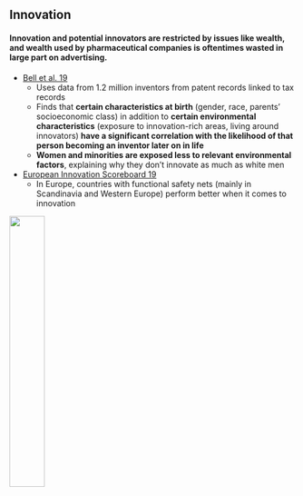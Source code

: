 ## Innovation

#### Innovation and potential innovators are restricted by issues like wealth, and wealth used by pharmaceutical companies is oftentimes wasted in large part on advertising.

*   [Bell et al. 19](https://academic.oup.com/qje/article/134/2/647/5218522)
    *   Uses data from 1.2 million inventors from patent records linked to tax records
    *   Finds that **certain characteristics at birth** (gender, race, parents’ socioeconomic class) in addition to **certain environmental characteristics** (exposure to innovation-rich areas, living around innovators) **have a significant correlation with the likelihood of that person becoming an inventor later on in life**
    *   **Women and minorities are exposed less to relevant environmental factors**, explaining why they don’t innovate as much as white men
*   [European Innovation Scoreboard 19](https://ec.europa.eu/growth/industry/policy/innovation/scoreboards_en)
    *   In Europe, countries with functional safety nets (mainly in Scandinavia and Western Europe) perform better when it comes to innovation
<img src="https://github.com/NB419/source-library/blob/master/images/r&d.jpg?raw=true" height="35%" width="35%">
